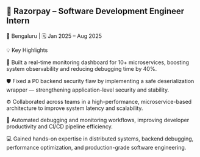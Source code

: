 ## 🚀 Razorpay – Software Development Engineer Intern

📍 Bengaluru | 🗓️ Jan 2025 – Aug 2025

💡 Key Highlights

🧭 Built a real-time monitoring dashboard for 10+ microservices, boosting system observability and reducing debugging time by 40%.

🛡️ Fixed a P0 backend security flaw by implementing a safe deserialization wrapper — strengthening application-level security and stability.

⚙️ Collaborated across teams in a high-performance, microservice-based architecture to improve system latency and scalability.

🤖 Automated debugging and monitoring workflows, improving developer productivity and CI/CD pipeline efficiency.

💻 Gained hands-on expertise in distributed systems, backend debugging, performance optimization, and production-grade software engineering.
